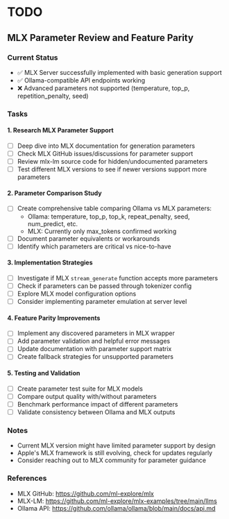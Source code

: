 # TODO

## MLX Parameter Review and Feature Parity

### Current Status
- ✅ MLX Server successfully implemented with basic generation support
- ✅ Ollama-compatible API endpoints working
- ❌ Advanced parameters not supported (temperature, top_p, repetition_penalty, seed)

### Tasks

#### 1. Research MLX Parameter Support
- [ ] Deep dive into MLX documentation for generation parameters
- [ ] Check MLX GitHub issues/discussions for parameter support
- [ ] Review mlx-lm source code for hidden/undocumented parameters
- [ ] Test different MLX versions to see if newer versions support more parameters

#### 2. Parameter Comparison Study
- [ ] Create comprehensive table comparing Ollama vs MLX parameters:
  - Ollama: temperature, top_p, top_k, repeat_penalty, seed, num_predict, etc.
  - MLX: Currently only max_tokens confirmed working
- [ ] Document parameter equivalents or workarounds
- [ ] Identify which parameters are critical vs nice-to-have

#### 3. Implementation Strategies
- [ ] Investigate if MLX `stream_generate` function accepts more parameters
- [ ] Check if parameters can be passed through tokenizer config
- [ ] Explore MLX model configuration options
- [ ] Consider implementing parameter emulation at server level

#### 4. Feature Parity Improvements
- [ ] Implement any discovered parameters in MLX wrapper
- [ ] Add parameter validation and helpful error messages
- [ ] Update documentation with parameter support matrix
- [ ] Create fallback strategies for unsupported parameters

#### 5. Testing and Validation
- [ ] Create parameter test suite for MLX models
- [ ] Compare output quality with/without parameters
- [ ] Benchmark performance impact of different parameters
- [ ] Validate consistency between Ollama and MLX outputs

### Notes
- Current MLX version might have limited parameter support by design
- Apple's MLX framework is still evolving, check for updates regularly
- Consider reaching out to MLX community for parameter guidance

### References
- MLX GitHub: https://github.com/ml-explore/mlx
- MLX-LM: https://github.com/ml-explore/mlx-examples/tree/main/llms
- Ollama API: https://github.com/ollama/ollama/blob/main/docs/api.md
